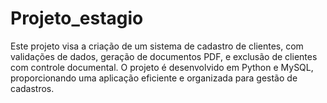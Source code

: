 # Projeto_estagio
Este projeto visa a criação de um sistema de cadastro de clientes, com validações de dados, geração de documentos PDF, e exclusão de clientes com controle documental. O projeto é desenvolvido em Python e MySQL, proporcionando uma aplicação eficiente e organizada para gestão de cadastros.
